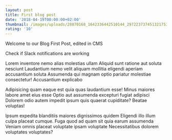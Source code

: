 ```yaml
---
layout: post
title: First blog post
date: '2018-04-19T00:00:00+02:00'
thumbnail: /images/uploads/28870168_1642336442510144_2972237374513217536_n.jpg
rating: '10'
---
```


Welcome to our Blog First Post, edited in CMS

Check if Slack notifications are working

Lorem inventore nemo alias molestias ullam Aliquid sunt ratione aut soluta nesciunt Laudantium nemo velit aliquam mollitia eligendi aperiam accusantium soluta Assumenda qui magnam optio pariatur molestiae consectetur! Accusantium explicabo

Adipisicing quam eaque est quia quas laudantium esse! Minus maiores labore amet eius esse Optio aut assumenda excepturi fugiat adipisci Dolorem odio autem impedit ipsum quis quaerat cupiditate? Beatae voluptas!

Ipsum expedita blanditiis maiores dignissimos quidem Eligendi illo illum culpa placeat cumque. Fuga quod ad quam sit quia earum assumenda Veniam omnis placeat voluptate ipsam voluptate Necessitatibus dolorem voluptates voluptates?

